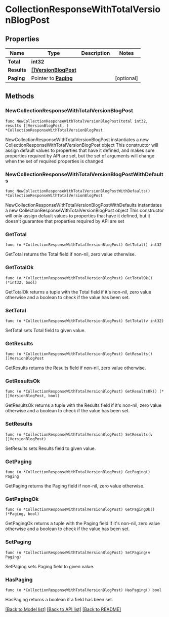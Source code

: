 # CollectionResponseWithTotalVersionBlogPost

## Properties

Name | Type | Description | Notes
------------ | ------------- | ------------- | -------------
**Total** | **int32** |  | 
**Results** | [**[]VersionBlogPost**](VersionBlogPost.md) |  | 
**Paging** | Pointer to [**Paging**](Paging.md) |  | [optional] 

## Methods

### NewCollectionResponseWithTotalVersionBlogPost

`func NewCollectionResponseWithTotalVersionBlogPost(total int32, results []VersionBlogPost, ) *CollectionResponseWithTotalVersionBlogPost`

NewCollectionResponseWithTotalVersionBlogPost instantiates a new CollectionResponseWithTotalVersionBlogPost object
This constructor will assign default values to properties that have it defined,
and makes sure properties required by API are set, but the set of arguments
will change when the set of required properties is changed

### NewCollectionResponseWithTotalVersionBlogPostWithDefaults

`func NewCollectionResponseWithTotalVersionBlogPostWithDefaults() *CollectionResponseWithTotalVersionBlogPost`

NewCollectionResponseWithTotalVersionBlogPostWithDefaults instantiates a new CollectionResponseWithTotalVersionBlogPost object
This constructor will only assign default values to properties that have it defined,
but it doesn't guarantee that properties required by API are set

### GetTotal

`func (o *CollectionResponseWithTotalVersionBlogPost) GetTotal() int32`

GetTotal returns the Total field if non-nil, zero value otherwise.

### GetTotalOk

`func (o *CollectionResponseWithTotalVersionBlogPost) GetTotalOk() (*int32, bool)`

GetTotalOk returns a tuple with the Total field if it's non-nil, zero value otherwise
and a boolean to check if the value has been set.

### SetTotal

`func (o *CollectionResponseWithTotalVersionBlogPost) SetTotal(v int32)`

SetTotal sets Total field to given value.


### GetResults

`func (o *CollectionResponseWithTotalVersionBlogPost) GetResults() []VersionBlogPost`

GetResults returns the Results field if non-nil, zero value otherwise.

### GetResultsOk

`func (o *CollectionResponseWithTotalVersionBlogPost) GetResultsOk() (*[]VersionBlogPost, bool)`

GetResultsOk returns a tuple with the Results field if it's non-nil, zero value otherwise
and a boolean to check if the value has been set.

### SetResults

`func (o *CollectionResponseWithTotalVersionBlogPost) SetResults(v []VersionBlogPost)`

SetResults sets Results field to given value.


### GetPaging

`func (o *CollectionResponseWithTotalVersionBlogPost) GetPaging() Paging`

GetPaging returns the Paging field if non-nil, zero value otherwise.

### GetPagingOk

`func (o *CollectionResponseWithTotalVersionBlogPost) GetPagingOk() (*Paging, bool)`

GetPagingOk returns a tuple with the Paging field if it's non-nil, zero value otherwise
and a boolean to check if the value has been set.

### SetPaging

`func (o *CollectionResponseWithTotalVersionBlogPost) SetPaging(v Paging)`

SetPaging sets Paging field to given value.

### HasPaging

`func (o *CollectionResponseWithTotalVersionBlogPost) HasPaging() bool`

HasPaging returns a boolean if a field has been set.


[[Back to Model list]](../README.md#documentation-for-models) [[Back to API list]](../README.md#documentation-for-api-endpoints) [[Back to README]](../README.md)


